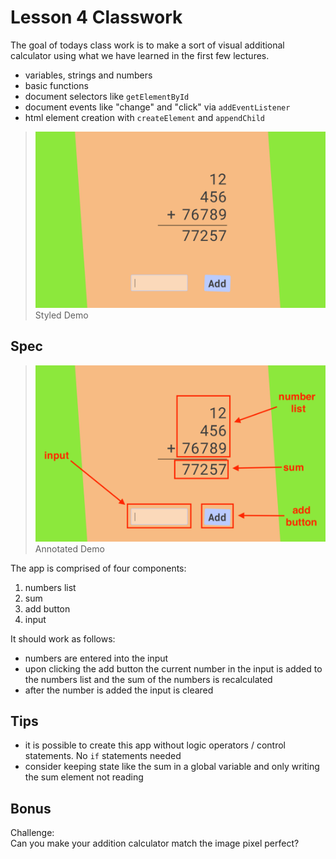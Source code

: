 # Lesson 4 Classwork

The goal of todays class work is to make a sort of visual additional calculator using what we have
learned in the first few lectures.

- variables, strings and numbers
- basic functions
- document selectors like `getElementById`
- document events like "change" and "click" via `addEventListener`
- html element creation with `createElement` and `appendChild`

> ![Lesson 4 Demo](./lesson_4_demo.png)
> Styled Demo


## Spec

> ![Lesson 4 Demo Annotated](./lesson_4_demo_annotated.png)
> Annotated Demo

The app is comprised of four components:

1. numbers list
2. sum
3. add button
4. input

It should work as follows:

- numbers are entered into the input
- upon clicking the add button the current number in the input is added to the numbers list and the
  sum of the numbers is recalculated
- after the number is added the input is cleared


## Tips

- it is possible to create this app without logic operators / control statements. No `if` statements
  needed
- consider keeping state like the sum in a global variable and only writing the sum element not
  reading

## Bonus

Challenge:  
Can you make your addition calculator match the image pixel perfect?
